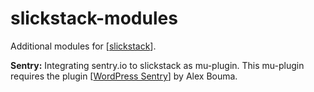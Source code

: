 # slickstack-modules
Additional modules for [[slickstack](https://slickstack.io/)].

**Sentry:** Integrating sentry.io to slickstack as mu-plugin. This mu-plugin requires the plugin [[WordPress Sentry](https://wordpress.org/plugins/wp-sentry-integration/)] by Alex Bouma.
